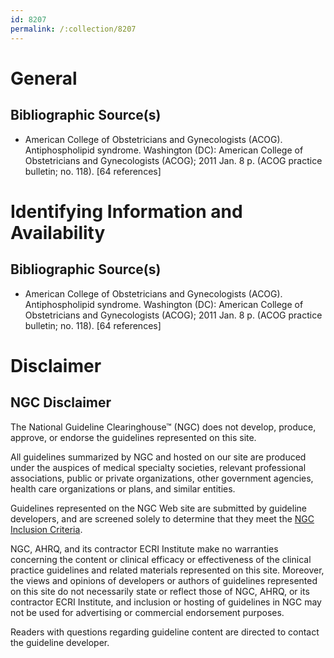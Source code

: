 ```yaml
---
id: 8207
permalink: /:collection/8207
---
```


# General

## Bibliographic Source(s)

- American College of Obstetricians and Gynecologists (ACOG). Antiphospholipid syndrome. Washington (DC): American College of Obstetricians and Gynecologists (ACOG); 2011 Jan. 8 p. (ACOG practice bulletin; no. 118). [64 references]

# Identifying Information and Availability

## Bibliographic Source(s)

- American College of Obstetricians and Gynecologists (ACOG). Antiphospholipid syndrome. Washington (DC): American College of Obstetricians and Gynecologists (ACOG); 2011 Jan. 8 p. (ACOG practice bulletin; no. 118). [64 references]

# Disclaimer

## NGC Disclaimer

The National Guideline Clearinghouse™ (NGC) does not develop, produce, approve, or endorse the guidelines represented on this site.

All guidelines summarized by NGC and hosted on our site are produced under the auspices of medical specialty societies, relevant professional associations, public or private organizations, other government agencies, health care organizations or plans, and similar entities.

Guidelines represented on the NGC Web site are submitted by guideline developers, and are screened solely to determine that they meet the [NGC Inclusion Criteria](/help-and-about/summaries/inclusion-criteria).

NGC, AHRQ, and its contractor ECRI Institute make no warranties concerning the content or clinical efficacy or effectiveness of the clinical practice guidelines and related materials represented on this site. Moreover, the views and opinions of developers or authors of guidelines represented on this site do not necessarily state or reflect those of NGC, AHRQ, or its contractor ECRI Institute, and inclusion or hosting of guidelines in NGC may not be used for advertising or commercial endorsement purposes.

Readers with questions regarding guideline content are directed to contact the guideline developer.

